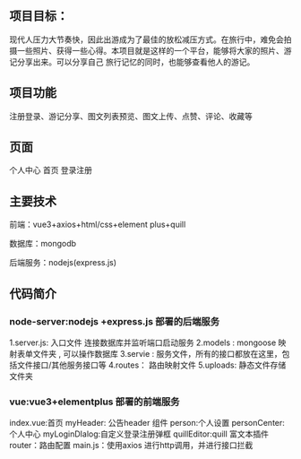 ## 项目目标：

现代人压力大节奏快，因此出游成为了最佳的放松减压方式。在旅行中，难免会拍摄一些照片、获得一些心得。本项目就是这样的一个平台，能够将大家的照片、游记分享出来。可以分享自己 旅行记忆的同时，也能够查看他人的游记。

##  项目功能

注册登录、游记分享、图文列表预览、图文上传、点赞、评论、收藏等

## 页面

个人中心
首页
登录注册

##  主要技术

前端：vue3+axios+html/css+element plus+quill

数据库：mongodb

后端服务：nodejs(express.js)

## 代码简介

###  node-server:nodejs +express.js 部署的后端服务
1.server.js: 入口文件 连接数据库并监听端口启动服务
2.models : mongoose 映射表单文件夹 , 可以操作数据库
3.servie : 服务文件，所有的接口都放在这里，包括文件接口/其他服务接口等
4.routes： 路由映射文件
5.uploads: 静态文件存储文件夹

### vue:vue3+elementplus 部署的前端服务
index.vue:首页
myHeader: 公告header 组件
person:个人设置
personCenter:个人中心
myLoginDIalog:自定义登录注册弹框
quillEditor:quill 富文本插件
router：路由配置
main.js：使用axios 进行http调用，并进行接口拦截 

